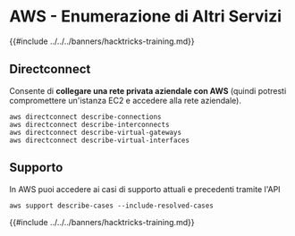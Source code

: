 # AWS - Enumerazione di Altri Servizi

{{#include ../../../banners/hacktricks-training.md}}

## Directconnect

Consente di **collegare una rete privata aziendale con AWS** (quindi potresti compromettere un'istanza EC2 e accedere alla rete aziendale).
```
aws directconnect describe-connections
aws directconnect describe-interconnects
aws directconnect describe-virtual-gateways
aws directconnect describe-virtual-interfaces
```
## Supporto

In AWS puoi accedere ai casi di supporto attuali e precedenti tramite l'API
```
aws support describe-cases --include-resolved-cases
```
{{#include ../../../banners/hacktricks-training.md}}
